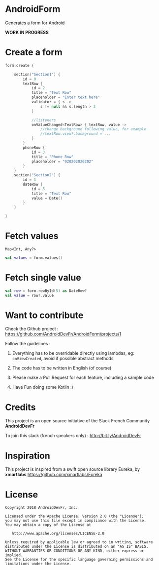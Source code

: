 # AndroidForm

Generates a form for Android

**WORK IN PROGRESS**

# Create a form

```kotlin
form.create {

    section("Section1") {
        id = 0
        textRow {
            id = 2
            title = "Text Row"
            placeholder = "Enter text here"
            validator = { s ->
                s != null && s.length > 3
            }

            //listeners
            onValueChanged<TextRow> { textRow, value ->
                //change background following value, for example
                //textRow.view?.background = ...
            }
        }
        phoneRow {
            id = 3
            title = "Phone Row"
            placeholder = "020202020202"
        }
    }
    section("Section2") {
        id = 1
        dateRow {
            id = 5
            title = "Text Row"
            value = Date()
        }
    }

}
```

# Fetch values

`Map<Int, Any?>`

```kotlin
val values = form.values()
```

# Fetch single value

```kotlin
val row = form.rowById(5) as DateRow?
val value = row?.value
```

# Want to contribute

Check the Github project : https://github.com/AndroidDevFr/AndroidForm/projects/1

Follow the guidelines :

1) Everything has to be overridable directly using lambdas, eg: `onViewCreated`, avoid if possible abstract methods

2) The code has to be written in English (of course)

3) Please make a Pull Request for each feature, including a sample code

4) Have Fun doing some Kotlin :)


# Credits

This project is an open source initiative of the Slack French Community **AndroidDevFr**

To join this slack (french speakers only) : http://bit.ly/AndroidDevFr

# Inspiration

This project is inspired from a swift open source library Eureka, by **xmartlabs**
https://github.com/xmartlabs/Eureka

# License

    Copyright 2018 AndroidDevFr, Inc.

    Licensed under the Apache License, Version 2.0 (the "License");
    you may not use this file except in compliance with the License.
    You may obtain a copy of the License at

       http://www.apache.org/licenses/LICENSE-2.0

    Unless required by applicable law or agreed to in writing, software
    distributed under the License is distributed on an "AS IS" BASIS,
    WITHOUT WARRANTIES OR CONDITIONS OF ANY KIND, either express or implied.
    See the License for the specific language governing permissions and
    limitations under the License.
